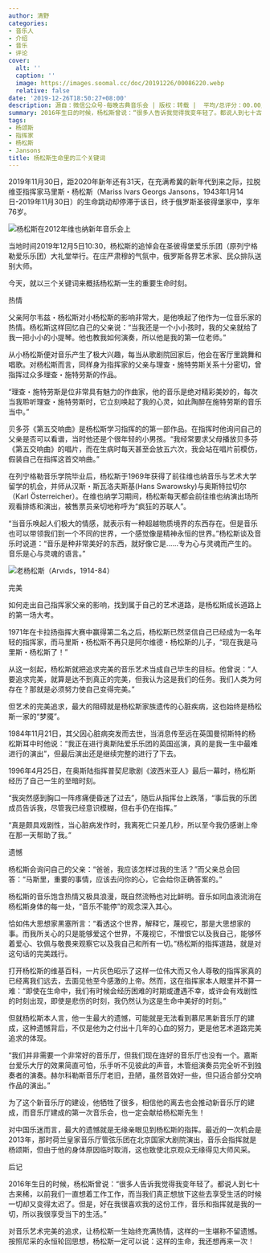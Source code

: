 ```yaml
---
author: 清野
categories:
- 音乐人
- 介绍
- 音乐
- 评论
cover:
  alt: ''
  caption: ''
  image: https://images.soomal.cc/doc/20191226/00086220.webp
  relative: false
date: '2019-12-26T18:50:27+08:00'
description: 源自：微信公众号-每晚古典音乐会 | 版权：转载 |  平均/总评分：00.00/0
summary: 2016年生日的时候，杨松斯曾说：“很多人告诉我觉得我变年轻了。都说人到七十古来稀，以前我们一直想着工作工作，而当我们真正想放下这些去享受生活的时候一切却又变得太迟了。但是，好在我很喜欢我的这份工作，音乐和指挥就是我的一切，所以我很享受当下的生活。”
tags:
- 杨颂斯
- 指挥家
- 杨松斯
- Jansons
title: 杨松斯生命里的三个关键词
---
```


2019年11月30日，距2020年新年还有31天，在充满希冀的新年代到来之际，拉脱维亚指挥家马里斯・杨松斯（Mariss Ivars Georgs Jansons，1943年1月14日-2019年11月30日）的生命跳动却停滞于该日，终于俄罗斯圣彼得堡家中，享年76岁。

![杨松斯在2012年维也纳新年音乐会上](https://images.soomal.cc/doc/20191226/00086219.webp)





当地时间2019年12月5日10:30，杨松斯的追悼会在圣彼得堡爱乐乐团（原列宁格勒爱乐乐团）大礼堂举行。在庄严肃穆的气氛中，俄罗斯各界艺术家、民众排队送别大师。

今天，就以三个关键词来概括杨松斯一生的重要生命时刻。

热情

父亲阿尔韦兹・杨松斯对小杨松斯的影响非常大，是他唤起了他作为一位音乐家的热情。杨松斯这样回忆自己的父亲说：“当我还是一个小小孩时，我的父亲就给了我一把小小的小提琴。他也教我如何演奏，所以他是我的第一位老师。”

从小杨松斯便对音乐产生了极大兴趣，每当从歌剧院回家后，他会在客厅里跳舞和唱歌。对杨松斯而言，同样身为指挥家的父亲与理查・施特劳斯关系十分密切，曾指挥过众多理查・施特劳斯的作品。

“理查・施特劳斯是位非常具有魅力的作曲家，他的音乐是绝对精彩美妙的，每次当我聆听理查・施特劳斯时，它立刻唤起了我的心灵，如此陶醉在施特劳斯的音乐当中。”

贝多芬《第五交响曲》是杨松斯学习指挥的的第一部作品。在指挥时他询问自己的父亲是否可以看谱，当时他还是个很年轻的小男孩。“我经常要求父母播放贝多芬《第五交响曲》的唱片，而在生病时每天甚至会放五六次，我会站在唱片前模仿，假装自己在指挥这首交响曲。”

在列宁格勒音乐学院毕业后，杨松斯于1969年获得了前往维也纳音乐与艺术大学留学的机会，并师从汉斯・斯瓦洛夫斯基(Hans Swarowsky)与奥斯特拉切尔（Karl Österreicher）。在维也纳学习期间，杨松斯每天都会前往维也纳演出场所观看排练和演出，被售票员亲切地称呼为“疯狂的苏联人”。

“当音乐唤起人们极大的情感，就表示有一种超越物质境界的东西存在。但是音乐也可以带领我们到一个不同的世界，一个感觉像是精神永恒的世界。”杨松斯谈及音乐时说道：“音乐是种非常美好的东西，就好像它是……专为心与灵魂而产生的。音乐是心与灵魂的语言。”

![老杨松斯（Arvıds，1914-84）](https://images.soomal.cc/doc/20191218/00086068.webp)





完美

如何走出自己指挥家父亲的影响，找到属于自己的艺术道路，是杨松斯成长道路上的第一场大考。

1971年在卡拉扬指挥大赛中赢得第二名之后，杨松斯已然坚信自己已经成为一名年轻的指挥家，而马里斯・杨松斯不再只是阿尔维德・杨松斯的儿子，“现在我是马里斯・杨松斯了！”

从这一刻起，杨松斯就把追求完美的音乐艺术当成自己毕生的目标。他曾说：“人要追求完美，就算是达不到真正的完美，但我认为这是我们的任务。我们人类为何存在？那就是必须努力使自己变得完美。”

但艺术的完美追求，最大的阻碍就是杨松斯家族遗传的心脏疾病，这也始终是杨松斯一家的“梦魇”。

1984年11月21日，其父因心脏病突发而去世，当消息传至远在英国曼彻斯特的杨松斯耳中时他说：“我正在进行奥斯陆爱乐乐团的英国巡演，真的是我一生中最难进行的演出”，但最后演出还是继续完整的进行了下去。

1996年4月25日，在奥斯陆指挥普契尼歌剧《波西米亚人》最后一幕时，杨松斯经历了自己一生的至暗时刻。

“我突然感到胸口一阵疼痛便昏迷了过去”，随后从指挥台上跌落，“事后我的乐团成员告诉我，尽管我已经意识模糊，但右手仍在指挥。”

“真是颇具戏剧性，当心脏病发作时，我离死亡只差几秒，所以至今我仍感谢上帝在那一天帮助了我。”

遗憾

杨松斯会询问自己的父亲：“爸爸，我应该怎样过我的生活？”而父亲总会回答：“马斯里，重要的事情，应该去问你的心，它会给你正确答案的。”

杨松斯的音乐饱含热情又极具浪漫，既自然流畅也对比鲜明。音乐如同血液流淌在杨松斯身体的每一处，“音乐不能停”的观念深入其心。

恰如伟大思想家黑塞所言：“看透这个世界，解释它，蔑视它，那是大思想家的事。而我所关心的只是能够爱这个世界，不蔑视它，不憎恨它以及我自己，能够怀着爱心、钦佩与敬畏来观察它以及我自己和所有一切。”杨松斯的指挥道路，就是对这句话的完美践行。

打开杨松斯的维基百科，一片灰色昭示了这样一位伟大而又令人尊敬的指挥家真的已经离我们远去，去面见他至今感激的上帝。然而，这在指挥家本人眼里并不算一难：“即使在生命中，我们有时候会经历困难的时期或遭遇不幸，或许会有戏剧性的时刻出现，即使是悲伤的时刻，我仍然认为这是生命中美好的时刻。”

但就杨松斯本人言，他一生最大的遗憾，可能就是无法看到慕尼黑新音乐厅的建成，这种遗憾背后，不仅是他为之付出十几年的心血的努力，更是他艺术道路完美追求的体现。

“我们并非需要一个非常好的音乐厅，但我们现在连好的音乐厅也没有一个。嘉斯台爱乐大厅的效果简直可怕，乐手听不见彼此的声音，木管组演奏员完全听不到独奏者的演奏。赫尔科勒斯音乐厅老旧，丑陋，虽然音效好一些，但只适合部分交响作品的演出。”

为了这个新音乐厅的建设，他牺牲了很多，相信他的离去也会推动新音乐厅的建成，而音乐厅建成的第一次音乐会，也一定会献给杨松斯先生！

对中国乐迷而言，最大的遗憾就是无缘亲眼见到杨松斯的指挥。最近的一次机会是2013年，那时荷兰皇家音乐厅管弦乐团在北京国家大剧院演出，音乐会指挥就是杨颂斯，但由于他的身体原因临时取消，这也致使北京观众无缘得见大师风采。

后记

2016年生日的时候，杨松斯曾说：“很多人告诉我觉得我变年轻了。都说人到七十古来稀，以前我们一直想着工作工作，而当我们真正想放下这些去享受生活的时候一切却又变得太迟了。但是，好在我很喜欢我的这份工作，音乐和指挥就是我的一切，所以我很享受当下的生活。”

对音乐艺术完美的追求，让杨松斯一生始终充满热情，这样的一生堪称不留遗憾。按照尼采的永恒轮回思想，杨松斯一定可以说：这样的生命，我还想再来一次！